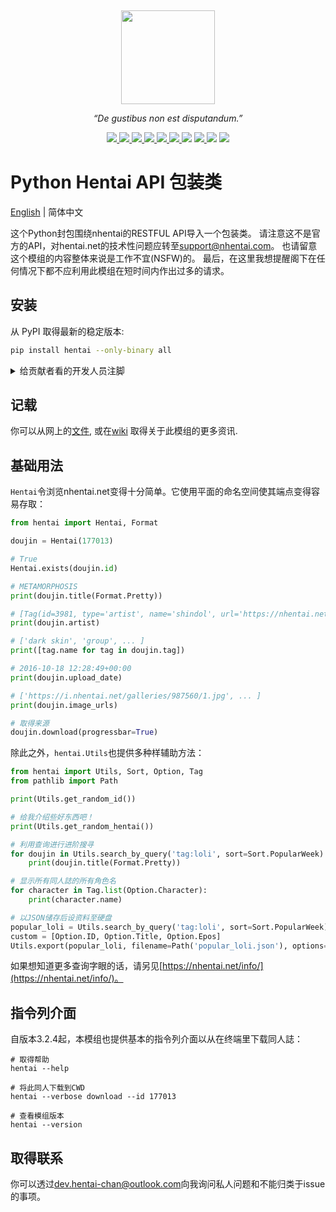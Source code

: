 <p align="center">
  <a href="https://hentaichan.pythonanywhere.com/projects/hentai" title="Project Logo">
    <img height="150" style="margin-top:15px" src="https://raw.githubusercontent.com/hentai-chan/hentai/master/docs/hentai.svg">
  </a>
</p>

<p align="center">
  <i>“De gustibus non est disputandum.”</i>
</p>

<p align="center">
    <a href="https://github.com/hentai-chan/hentai/actions?query=workflow%3ACI" title="Continuous Integration" target="_blank">
        <img src="https://github.com/hentai-chan/hentai/workflows/CI/badge.svg">
    </a>
    <a href="https://github.com/hentai-chan/hentai/actions?query=workflow%3ACodeQL" title="Code QL Analysis" target="_blank">
        <img src="https://github.com/hentai-chan/hentai/workflows/CodeQL/badge.svg">
    </a>
    <a href="https://github.com/hentai-chan/hentai/actions?query=workflow%3APyPI" title="PyPI Build" target="_blank">
        <img src="https://github.com/hentai-chan/hentai/workflows/PyPI/badge.svg">
    </a>
    <a href="https://pypi.org/project/hentai/" title="Release Version" target="_blank">
        <img src="https://img.shields.io/pypi/v/hentai?color=blue&label=Release">
    </a>
    <a href="https://www.codefactor.io/repository/github/hentai-chan/hentai" title="Code Factor" target="_blank">
        <img src="https://www.codefactor.io/repository/github/hentai-chan/hentai/badge">
    </a>
    <a href="https://codecov.io/gh/hentai-chan/hentai" title="Code Coverage" target="_blank">
        <img src="https://codecov.io/gh/hentai-chan/hentai/branch/master/graph/badge.svg?token=HOE2YZO4V6"/>
    </a>
    <a title="Supported Python Versions">
        <img src="https://img.shields.io/pypi/pyversions/hentai">
    </a>
    <a href="https://www.gnu.org/licenses/gpl-3.0.en.html" title="License Information" target="_blank">
        <img src="https://img.shields.io/badge/License-GPLv3-blue.svg">
    </a>
    <a title="Downloads per Month">
        <img src="https://img.shields.io/pypi/dm/hentai">
    </a>
    <a href="https://archive.softwareheritage.org/browse/origin/?origin_url=https://github.com/hentai-chan/hentai.git" title="Software Heritage Archive" target="_blank">
        <img src="https://archive.softwareheritage.org/badge/origin/https://github.com/hentai-chan/hentai.git/">
    </a>
</p>

# Python Hentai API 包装类

[English](https://github.com/hentai-chan/hentai/blob/master/README.md) | 简体中文

这个Python封包围绕nhentai的RESTFUL API导入一个包装类。
请注意这不是官方的API，对hentai.net的技术性问题应转至[support@nhentai.com](mailto:support@nhentai.com)。
也请留意这个模组的内容整体来说是工作不宜(NSFW)的。
最后，在这里我想提醒阁下在任何情况下都不应利用此模组在短时间内作出过多的请求。

## 安装

从 PyPI 取得最新的稳定版本:

```bash
pip install hentai --only-binary all
```

<details>
<summary>给贡献者看的开发人员注脚</summary>

又或者你想
[贡献](https://github.com/hentai-chan/hentai/blob/dev-hentai/CONTRIBUTING.md)，
请对以下储存库进行分支并执行

```bash
python -m venv venv/
source venv/bin/activate
python -m pip install --upgrade pip
pip install -r requirements.txt
# 另请安装以下依赖类型
pip install flake8 pytest wheel
# 执行全部单元测试
pytest --verbose -s
# 创造 wheel
python setup.py bdist_wheel --universal
```

请查看 `rec-hentai` 以确认你的作品与最新的候选版本同步。
请勿导入python 3.7+不支援的功能。

</details>

## 记载

你可以从网上的[文件](https://hentaichan.pythonanywhere.com/projects/hentai),
或在[wiki](https://github.com/hentai-chan/hentai/wiki) 取得关于此模组的更多资讯.

## 基础用法

`Hentai`令浏览nhentai.net变得十分简单。它使用平面的命名空间使其端点变得容易存取：

```python
from hentai import Hentai, Format

doujin = Hentai(177013)

# True
Hentai.exists(doujin.id)

# METAMORPHOSIS
print(doujin.title(Format.Pretty))

# [Tag(id=3981, type='artist', name='shindol', url='https://nhentai.net/artist/shindol/', count=279)]
print(doujin.artist)

# ['dark skin', 'group', ... ]
print([tag.name for tag in doujin.tag])

# 2016-10-18 12:28:49+00:00
print(doujin.upload_date)

# ['https://i.nhentai.net/galleries/987560/1.jpg', ... ]
print(doujin.image_urls)

# 取得来源
doujin.download(progressbar=True)
```

除此之外，`hentai.Utils`也提供多种样辅助方法：

```python
from hentai import Utils, Sort, Option, Tag
from pathlib import Path

print(Utils.get_random_id())

# 给我介绍些好东西吧！
print(Utils.get_random_hentai())

# 利用查询进行进阶搜寻
for doujin in Utils.search_by_query('tag:loli', sort=Sort.PopularWeek):
    print(doujin.title(Format.Pretty))

# 显示所有同人誌的所有角色名
for character in Tag.list(Option.Character):
    print(character.name)

# 以JSON储存后设资料至硬盘
popular_loli = Utils.search_by_query('tag:loli', sort=Sort.PopularWeek)
custom = [Option.ID, Option.Title, Option.Epos]
Utils.export(popular_loli, filename=Path('popular_loli.json'), options=custom)
```

如果想知道更多查询字眼的话，请另见[https://nhentai.net/info/](https://nhentai.net/info/)。

## 指令列介面

自版本3.2.4起，本模组也提供基本的指令列介面以从在终端里下载同人誌：

```cli
# 取得帮助
hentai --help

# 将此同人下载到CWD
hentai --verbose download --id 177013

# 查看模组版本
hentai --version
```

## 取得联系

你可以透过[dev.hentai-chan@outlook.com](mailto:dev.hentai-chan@outlook.com)向我询问私人问题和不能归类于issue的事项。

